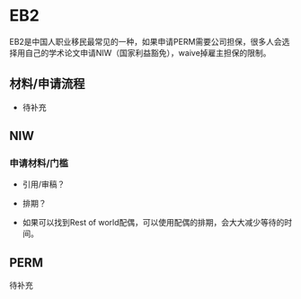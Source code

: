 # EB2

EB2是中国人职业移民最常见的一种，如果申请PERM需要公司担保，很多人会选择用自己的学术论文申请NIW（国家利益豁免），waive掉雇主担保的限制。
 
## 材料/申请流程

- 待补充



## NIW

### 申请材料/门槛
- 引用/审稿？
- 排期？

- 如果可以找到Rest of world配偶，可以使用配偶的排期，会大大减少等待的时间。


## PERM
待补充